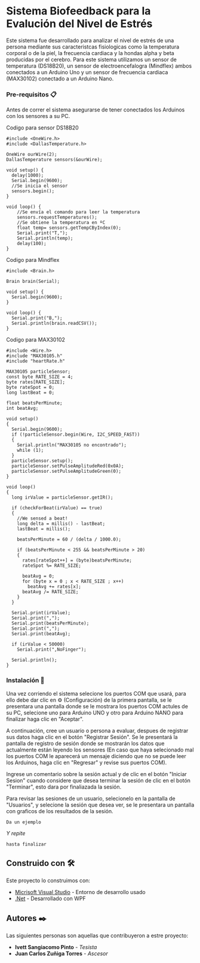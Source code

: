 # Sistema Biofeedback para la Evalución del Nivel de Estrés
Este sistema fue desarrollado para analizar el nivel de estrés de una persona mediante sus caracteristcas fisiologicas como la temperatura corporal o de la piel, la frecuencia cardiaca y la hondas alpha y beta producidas por el cerebro.
Para este sistema utilizamos un sensor de temperatura (DS18B20), un sensor de electroencefalogra (Mindflex) ambos conectados a un Arduino Uno y un sensor de frecuencia cardiaca (MAX30102) conectado a un Arduino Nano.

### Pre-requisitos 📋

Antes de correr el sistema asegurarse de tener conectados los Arduinos con los sensores a su PC.

Codigo para sensor DS18B20
```
#include <OneWire.h>
#include <DallasTemperature.h>

OneWire ourWire(2); 
DallasTemperature sensors(&ourWire);

void setup() {
  delay(1000);
  Serial.begin(9600);
  //Se inicia el sensor
  sensors.begin();   
}

void loop() {
	//Se envía el comando para leer la temperatura
    sensors.requestTemperatures();   
	//Se obtiene la temperatura en ºC
    float temp= sensors.getTempCByIndex(0); 
    Serial.print("T,");
    Serial.println(temp);
	delay(100);
}
```

Codigo para Mindflex
```
#include <Brain.h>

Brain brain(Serial);

void setup() {
  Serial.begin(9600); 
}

void loop() {
  Serial.print("B,");
  Serial.println(brain.readCSV());
}
```

Codigo para MAX30102
```
#include <Wire.h>
#include "MAX30105.h"
#include "heartRate.h"

MAX30105 particleSensor;
const byte RATE_SIZE = 4; 
byte rates[RATE_SIZE];
byte rateSpot = 0;
long lastBeat = 0; 

float beatsPerMinute;
int beatAvg;

void setup()
{
  Serial.begin(9600);
  if (!particleSensor.begin(Wire, I2C_SPEED_FAST)) 
  {
    Serial.println("MAX30105 no encontrado");
    while (1);
  }
  particleSensor.setup(); 
  particleSensor.setPulseAmplitudeRed(0x0A); 
  particleSensor.setPulseAmplitudeGreen(0); 
}

void loop()
{
  long irValue = particleSensor.getIR();

  if (checkForBeat(irValue) == true)
  {
    //We sensed a beat!
    long delta = millis() - lastBeat;
    lastBeat = millis();

    beatsPerMinute = 60 / (delta / 1000.0);

    if (beatsPerMinute < 255 && beatsPerMinute > 20)
    {
      rates[rateSpot++] = (byte)beatsPerMinute; 
      rateSpot %= RATE_SIZE; 

      beatAvg = 0;
      for (byte x = 0 ; x < RATE_SIZE ; x++)
        beatAvg += rates[x];
      beatAvg /= RATE_SIZE;
    }
  }

  Serial.print(irValue);
  Serial.print(",");
  Serial.print(beatsPerMinute);
  Serial.print(",");
  Serial.print(beatAvg);

  if (irValue < 50000)
    Serial.print(",NoFinger");

  Serial.println();
}
```

### Instalación 🔧

Una vez corriendo el sistema selecione los puertos COM que usará, para ello debe dar clic en ⚙️ (Configuración) de la primera pantalla, se le presentara una pantalla donde se le mostrara los puertos COM actules de su PC, selecione uno para Arduino UNO y otro para Arduino NANO para finalizar haga clic en "Aceptar".

A continuación, cree un usuario o persona a evaluar, despues de registrar sus datos haga clic en el botón "Registrar Sesión". Se le presentará la pantalla de registro de sesión donde se mostrarán los datos que actualmente están leyendo los sensores (En caso que haya selecionado mal los puertos COM le aparecerá un mensaje diciendo que no se puede leer los Arduinos, haga clic en "Regresar" y revise sus puertos COM). 

Ingrese un comentario sobre la sesión actual y de clic en el botón "Iniciar Sesion" cuando considere que desea terminar la sesión de clic en el botón "Terminar", esto dara por finaliazada la sesión.

Para revisar las sesiones de un usuario, selecionelo en la pantalla de "Usuarios", y selecione la sesión que desea ver, se le presentara un pantalla con graficos de los resultados de la sesión.

```
Da un ejemplo
```

_Y repite_

```
hasta finalizar
```

## Construido con 🛠️

Este proyecto lo construimos con:

* [Micrisoft Visual Studio](https://visualstudio.microsoft.com/es/) - Entorno de desarrollo usado
* [.Net](https://visualstudio.microsoft.com/es/vs/features/net-development/) - Desarrollado con WPF

## Autores ✒️

Las siguientes personas son aquellas que contribuyeron a estre proyecto:

* **Ivett Sangiacomo Pinto** - *Tesista* 
* **Juan Carlos Zuñiga Torres** - *Ascesor* 



